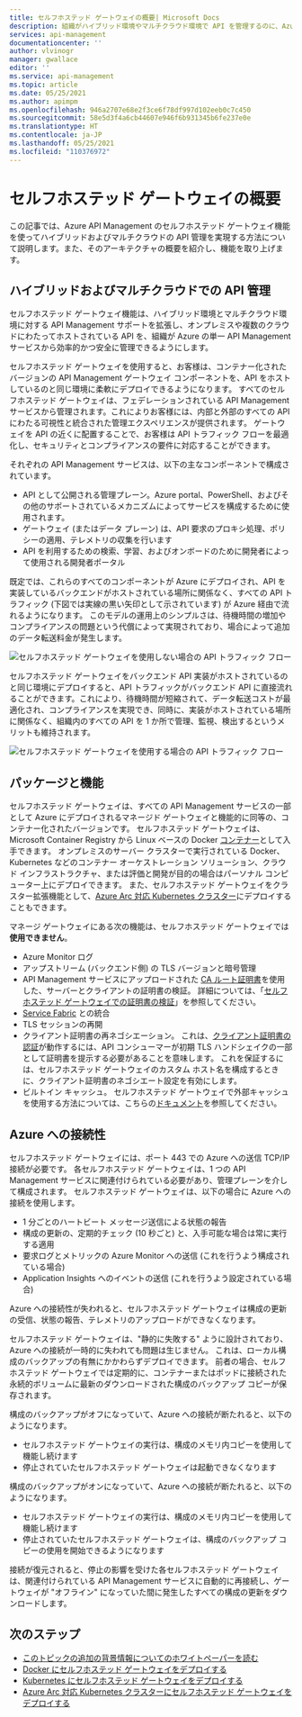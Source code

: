 ```yaml
---
title: セルフホステッド ゲートウェイの概要| Microsoft Docs
description: 組織がハイブリッド環境やマルチクラウド環境で API を管理するのに、Azure API Management のセルフホステッド ゲートウェイ機能がどのように役立つかを説明します。
services: api-management
documentationcenter: ''
author: vlvinogr
manager: gwallace
editor: ''
ms.service: api-management
ms.topic: article
ms.date: 05/25/2021
ms.author: apimpm
ms.openlocfilehash: 946a2707e68e2f3ce6f78df997d102eeb0c7c450
ms.sourcegitcommit: 58e5d3f4a6cb44607e946f6b931345b6fe237e0e
ms.translationtype: HT
ms.contentlocale: ja-JP
ms.lasthandoff: 05/25/2021
ms.locfileid: "110376972"
---
```

# <a name="self-hosted-gateway-overview"></a>セルフホステッド ゲートウェイの概要

この記事では、Azure API Management のセルフホステッド ゲートウェイ機能を使ってハイブリッドおよびマルチクラウドの API 管理を実現する方法について説明します。また、そのアーキテクチャの概要を紹介し、機能を取り上げます。

## <a name="hybrid-and-multi-cloud-api-management"></a>ハイブリッドおよびマルチクラウドでの API 管理

セルフホステッド ゲートウェイ機能は、ハイブリッド環境とマルチクラウド環境に対する API Management サポートを拡張し、オンプレミスや複数のクラウドにわたってホストされている API を、組織が Azure の単一 API Management サービスから効率的かつ安全に管理できるようにします。

セルフホステッド ゲートウェイを使用すると、お客様は、コンテナー化されたバージョンの API Management ゲートウェイ コンポーネントを、API をホストしているのと同じ環境に柔軟にデプロイできるようになります。 すべてのセルフホステッド ゲートウェイは、フェデレーションされている API Management サービスから管理されます。これによりお客様には、内部と外部のすべての API にわたる可視性と統合された管理エクスペリエンスが提供されます。 ゲートウェイを API の近くに配置することで、お客様は API トラフィック フローを最適化し、セキュリティとコンプライアンスの要件に対応することができます。

それぞれの API Management サービスは、以下の主なコンポーネントで構成されています。

-   API として公開される管理プレーン。Azure portal、PowerShell、およびその他のサポートされているメカニズムによってサービスを構成するために使用されます。
-   ゲートウェイ (またはデータ プレーン) は、API 要求のプロキシ処理、ポリシーの適用、テレメトリの収集を行います
-   API を利用するための検索、学習、およびオンボードのために開発者によって使用される開発者ポータル

既定では、これらのすべてのコンポーネントが Azure にデプロイされ、API を実装しているバックエンドがホストされている場所に関係なく、すべての API トラフィック (下図では実線の黒い矢印として示されています) が Azure 経由で流れるようになります。 このモデルの運用上のシンプルさは、待機時間の増加やコンプライアンスの問題という代償によって実現されており、場合によって追加のデータ転送料金が発生します。

![セルフホステッド ゲートウェイを使用しない場合の API トラフィック フロー](media/self-hosted-gateway-overview/without-gateways.png)

セルフホステッド ゲートウェイをバックエンド API 実装がホストされているのと同じ環境にデプロイすると、API トラフィックがバックエンド API に直接流れることができます。これにより、待機時間が短縮されて、データ転送コストが最適化され、コンプライアンスを実現でき、同時に、実装がホストされている場所に関係なく、組織内のすべての API を 1 か所で管理、監視、検出するというメリットも維持されます。

![セルフホステッド ゲートウェイを使用する場合の API トラフィック フロー](media/self-hosted-gateway-overview/with-gateways.png)

## <a name="packaging-and-features"></a>パッケージと機能

セルフホステッド ゲートウェイは、すべての API Management サービスの一部として Azure にデプロイされるマネージド ゲートウェイと機能的に同等の、コンテナー化されたバージョンです。 セルフホステッド ゲートウェイは、Microsoft Container Registry から Linux ベースの Docker [コンテナー](https://aka.ms/apim/sputnik/dhub)として入手できます。 オンプレミスのサーバー クラスターで実行されている Docker、Kubernetes などのコンテナー オーケストレーション ソリューション、クラウド インフラストラクチャ、または評価と開発が目的の場合はパーソナル コンピューター上にデプロイできます。 また、セルフホステッド ゲートウェイをクラスター拡張機能として、[Azure Arc 対応 Kubernetes クラスター](./how-to-deploy-self-hosted-gateway-azure-arc.md)にデプロイすることもできます。

マネージ ゲートウェイにある次の機能は、セルフホステッド ゲートウェイでは **使用できません**。

- Azure Monitor ログ
- アップストリーム (バックエンド側) の TLS バージョンと暗号管理
- API Management サービスにアップロードされた [CA ルート証明書](api-management-howto-ca-certificates.md)を使用した、サーバーとクライアントの証明書の検証。 詳細については、「[セルフホステッド ゲートウェイでの証明書の検証](api-management-howto-mutual-certificates-for-clients.md#certificate-validation-in-self-hosted-gateway)」を参照してください。
- [Service Fabric](../service-fabric/service-fabric-api-management-overview.md) との統合
- TLS セッションの再開
- クライアント証明書の再ネゴシエーション。 これは、[クライアント証明書の認証](api-management-howto-mutual-certificates-for-clients.md)が動作するには、API コンシューマーが初期 TLS ハンドシェイクの一部として証明書を提示する必要があることを意味します。 これを保証するには、セルフホステッド ゲートウェイのカスタム ホスト名を構成するときに、クライアント証明書のネゴシエート設定を有効にします。
- ビルトイン キャッシュ。 セルフホステッド ゲートウェイで外部キャッシュを使用する方法については、こちらの[ドキュメント](api-management-howto-cache-external.md)を参照してください。

## <a name="connectivity-to-azure"></a>Azure への接続性

セルフホステッド ゲートウェイには、ポート 443 での Azure への送信 TCP/IP 接続が必要です。 各セルフホステッド ゲートウェイは、1 つの API Management サービスに関連付けられている必要があり、管理プレーンを介して構成されます。 セルフホステッド ゲートウェイは、以下の場合に Azure への接続を使用します。

-   1 分ごとのハートビート メッセージ送信による状態の報告
-   構成の更新の、定期的チェック (10 秒ごと) と、入手可能な場合は常に実行する適用
-   要求ログとメトリックの Azure Monitor への送信 (これを行うよう構成されている場合)
-   Application Insights へのイベントの送信 (これを行うよう設定されている場合)

Azure への接続性が失われると、セルフホステッド ゲートウェイは構成の更新の受信、状態の報告、テレメトリのアップロードができなくなります。

セルフホステッド ゲートウェイは、"静的に失敗する" ように設計されており、Azure への接続が一時的に失われても問題は生じません。 これは、ローカル構成のバックアップの有無にかかわらずデプロイできます。 前者の場合、セルフホステッド ゲートウェイでは定期的に、コンテナーまたはポッドに接続された永続的ボリュームに最新のダウンロードされた構成のバックアップ コピーが保存されます。

構成のバックアップがオフになっていて、Azure への接続が断たれると、以下のようになります。

-   セルフホステッド ゲートウェイの実行は、構成のメモリ内コピーを使用して機能し続けます
-   停止されていたセルフホステッド ゲートウェイは起動できなくなります

構成のバックアップがオンになっていて、Azure への接続が断たれると、以下のようになります。

-   セルフホステッド ゲートウェイの実行は、構成のメモリ内コピーを使用して機能し続けます
-   停止されていたセルフホステッド ゲートウェイは、構成のバックアップ コピーの使用を開始できるようになります

接続が復元されると、停止の影響を受けた各セルフホステッド ゲートウェイは、関連付けられている API Management サービスに自動的に再接続し、ゲートウェイが "オフライン" になっていた間に発生したすべての構成の更新をダウンロードします。

## <a name="next-steps"></a>次のステップ

-   [このトピックの追加の背景情報についてのホワイトペーパーを読む](https://aka.ms/hybrid-and-multi-cloud-api-management)
-   [Docker にセルフホステッド ゲートウェイをデプロイする](how-to-deploy-self-hosted-gateway-docker.md)
-   [Kubernetes にセルフホステッド ゲートウェイをデプロイする](how-to-deploy-self-hosted-gateway-kubernetes.md)
-   [Azure Arc 対応 Kubernetes クラスターにセルフホステッド ゲートウェイをデプロイする](how-to-deploy-self-hosted-gateway-azure-arc.md)
